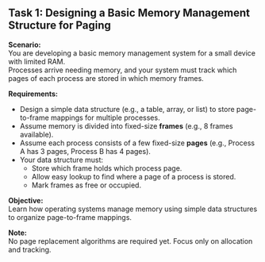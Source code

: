 ## Task 1: Designing a Basic Memory Management Structure for Paging

**Scenario:**  
You are developing a basic memory management system for a small device with limited RAM.  
Processes arrive needing memory, and your system must track which pages of each process are stored in which memory frames.

**Requirements:**  
- Design a simple data structure (e.g., a table, array, or list) to store page-to-frame mappings for multiple processes.
- Assume memory is divided into fixed-size **frames** (e.g., 8 frames available).
- Assume each process consists of a few fixed-size **pages** (e.g., Process A has 3 pages, Process B has 4 pages).
- Your data structure must:
  - Store which frame holds which process page.
  - Allow easy lookup to find where a page of a process is stored.
  - Mark frames as free or occupied.

**Objective:**  
Learn how operating systems manage memory using simple data structures to organize page-to-frame mappings.

**Note:**  
No page replacement algorithms are required yet. Focus only on allocation and tracking.
